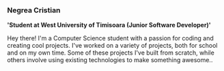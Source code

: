 ### Negrea Cristian

**'Student at West University of Timisoara (Junior Software Developer)'**

Hey there! I'm a Computer Science student with a passion for coding and creating cool projects. I've worked on a variety of projects, both for school and on my own time. Some of these projects I've built from scratch, while others involve using existing technologies to make something awesome..
